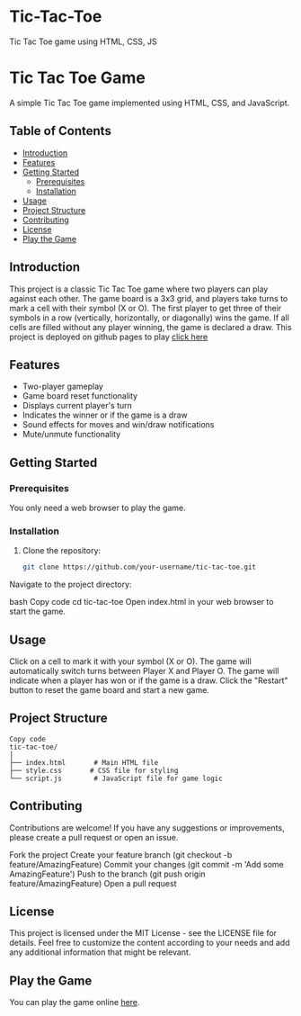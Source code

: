 # Tic-Tac-Toe
Tic Tac Toe game using HTML, CSS, JS
# Tic Tac Toe Game

A simple Tic Tac Toe game implemented using HTML, CSS, and JavaScript.

## Table of Contents

- [Introduction](#introduction)
- [Features](#features)
- [Getting Started](#getting-started)
  - [Prerequisites](#prerequisites)
  - [Installation](#installation)
- [Usage](#usage)
- [Project Structure](#project-structure)
- [Contributing](#contributing)
- [License](#license)
- [Play the Game](#play-the-game)

## Introduction

This project is a classic Tic Tac Toe game where two players can play against each other. The game board is a 3x3 grid, and players take turns to mark a cell with their symbol (X or O). The first player to get three of their symbols in a row (vertically, horizontally, or diagonally) wins the game. If all cells are filled without any player winning, the game is declared a draw.
This project is deployed on github pages to play [click here](https://shivanshkansal19.github.io/Tic-Tac-Toe/)

## Features

- Two-player gameplay
- Game board reset functionality
- Displays current player's turn
- Indicates the winner or if the game is a draw
- Sound effects for moves and win/draw notifications
- Mute/unmute functionality

## Getting Started

### Prerequisites

You only need a web browser to play the game.

### Installation

1. Clone the repository:

   ```bash
   git clone https://github.com/your-username/tic-tac-toe.git
Navigate to the project directory:

bash
Copy code
cd tic-tac-toe
Open index.html in your web browser to start the game.

## Usage
Click on a cell to mark it with your symbol (X or O).
The game will automatically switch turns between Player X and Player O.
The game will indicate when a player has won or if the game is a draw.
Click the "Restart" button to reset the game board and start a new game.
## Project Structure
```
Copy code
tic-tac-toe/
│
├── index.html       # Main HTML file
├── style.css       # CSS file for styling
└── script.js        # JavaScript file for game logic
```

## Contributing
Contributions are welcome! If you have any suggestions or improvements, please create a pull request or open an issue.

Fork the project
Create your feature branch (git checkout -b feature/AmazingFeature)
Commit your changes (git commit -m 'Add some AmazingFeature')
Push to the branch (git push origin feature/AmazingFeature)
Open a pull request

## License
This project is licensed under the MIT License - see the LICENSE file for details.
Feel free to customize the content according to your needs and add any additional information that might be relevant.

## Play the Game
You can play the game online [here](https://shivanshkansal19.github.io/Tic-Tac-Toe/).
